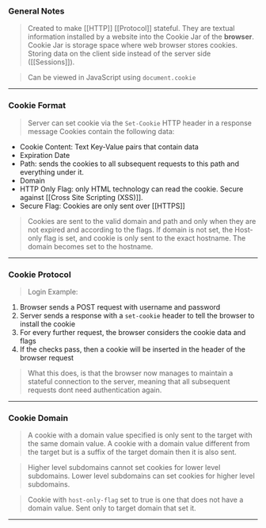 
### General Notes

> Created to make [[HTTP]] [[Protocol]] stateful.
> They are textual information installed by a website into the Cookie Jar of the **browser**.
> Cookie Jar is storage space where web browser stores cookies.
> Storing data on the client side instead of the server side ([[Sessions]]).

> Can be viewed in JavaScript using `document.cookie`

---

### Cookie Format

> Server can set cookie via the `Set-Cookie` HTTP header in a response message
> Cookies contain the following data:
* Cookie Content: Text Key-Value pairs that contain data
* Expiration Date
* Path: sends the cookies to all subsequent requests to this path and everything under it.
* Domain
* HTTP Only Flag: only HTML technology can read the cookie. Secure against [[Cross Site Scripting (XSS)]].
* Secure Flag: Cookies are only sent over [[HTTPS]]

> Cookies are sent to the valid domain and path and only when they are not expired and according to the flags.
> If domain is not set, the Host-only flag is set, and cookie is only sent to the exact hostname. The domain becomes set to the hostname.

---

### Cookie Protocol

> Login Example: 
1. Browser sends a POST request with username and password
2. Server sends a response with a `set-cookie` header to tell the browser to install the cookie
3. For every further request, the browser considers the cookie data and flags
4. If the checks pass, then a cookie will be inserted in the header of the browser request

> What this does, is that the browser now manages to maintain a stateful connection to the server, meaning that all subsequent requests dont need authentication again.

---

### Cookie Domain

> A cookie with a domain value specified is only sent to the target with the same domain value.
> A cookie with a domain value different from the target but is a suffix of the target domain then it is also sent.

> Higher level subdomains cannot set cookies for lower level subdomains.
> Lower level subdomains can set cookies for higher level subdomains.

> Cookie with `host-only-flag` set to true is one that does not have a domain value. Sent only to target domain that set it.

---
